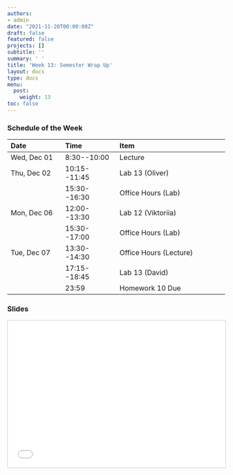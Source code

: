```yaml
---
authors:
- admin
date: "2021-11-20T00:00:00Z"
draft: false
featured: false
projects: []
subtitle: ''
summary: ' '
title: 'Week 13: Semester Wrap Up'
layout: docs
type: docs
menu:
  post:
    weight: 13
toc: false
---
```




### Schedule of the Week 

| <div style="width:110px;text-align:left">Date</div> | <div style="width:110px;text-align:left">Time</div> | <div style="width:240px;text-align:left">Item</div> | <div style="width:110px;text-align:left">Room</div> |<div style="width:110px;text-align:center">Material</div> |
|:------------|:-------------|:-------------------|:------------|:----:|
| Wed, Dec 01 | 8:30--10:00  | Lecture            | A5, 6 B144  | [<i class="far fa-file-pdf fa-lg"></i>](QM_lecture13_handout.pdf) |
| Thu, Dec 02 | 10:15--11:45 | Lab 13 (Oliver)                  | A5, 6 C-108 |    [<i class="fab fa-github fa-lg"></i>](https://github.com/uni-mannheim-qm-2021/week13_wrap_up)  [<i class="fas fa-external-link-alt fa-lg"></i>](https://qm-lab13.netlify.app/) |
|             | 15:30--16:30 | Office Hours (Lab)   | [Online](https://uni-mannheim.zoom.us/j/62493789522?pwd=M0EwaWg4Mm5xbWtTRHVLOUdteXFjdz09) |  
| Mon, Dec 06 | 12:00--13:30 | Lab 12 (Viktoriia)           | A5, 6 C-108 |        [<i class="fab fa-github fa-lg"></i>](https://github.com/uni-mannheim-qm-2021/week13_wrap_up)  [<i class="fas fa-external-link-alt fa-lg"></i>](https://qm-lab13.netlify.app/)      |
|             | 15:30--17:00 | Office Hours (Lab)           | [Online](https://uni-mannheim.zoom.us/j/62493789522?pwd=M0EwaWg4Mm5xbWtTRHVLOUdteXFjdz09) |  
| Tue, Dec 07 | 13:30--14:30 | Office Hours (Lecture)       | [Online](https://uni-mannheim.zoom.us/j/68595945348?pwd=TWtzOGdORXhMV1Q5YUZTUWVrejdwZz09) |             |
|             | 17:15--18:45 | Lab 13 (David) | Online |       [<i class="fab fa-github fa-lg"></i>](https://github.com/uni-mannheim-qm-2021/week13_wrap_up)   [<i class="fas fa-external-link-alt fa-lg"></i>](https://qm-lab13.netlify.app/)    |
|             | 23:59        | Homework 10 Due                 | via Github |     [<i class="fab fa-github fa-lg"></i>](https://github.com/uni-mannheim-qm-2021?q=hw10)  |



### Slides

<iframe src="QM_lecture13_handout.pdf#toolbar=0" frameborder="0" marginwidth="0" marginheight="0"  style="border:1px solid #CCC; border-width:1px; margin-bottom:5px; max-width: 100%;" allowfullscreen width="604.8" height="339.84">




